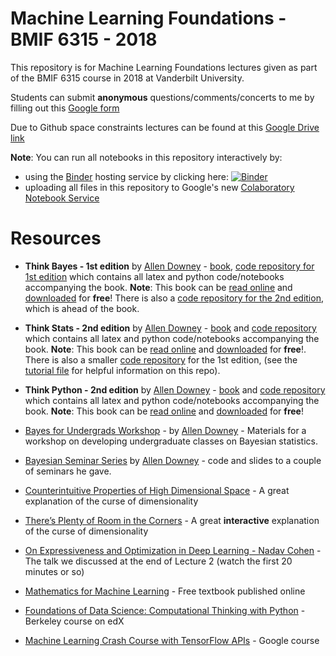 # Machine Learning Foundations - BMIF 6315 - 2018

This repository is for Machine Learning Foundations lectures given as part of the BMIF 6315 course in 2018 at Vanderbilt University. 

Students can submit **anonymous** questions/comments/concerts to me by filling out this [Google form](https://goo.gl/forms/CLzb7ZumJGLcNfeG3)

Due to Github space constraints lectures can be found at this [Google Drive link](https://drive.google.com/open?id=1ydDUm4PHd2-cTg_n-iAiSMoJhS3v4CWG)

**Note**: You can run all notebooks in this repository interactively by:

* using the [Binder](http://mybinder.org/) hosting service by clicking here: [![Binder](https://mybinder.org/badge.svg)](https://mybinder.org/v2/gh/diego898/mlf-bmif-6315-2018/master)
* uploading all files in this repository to Google's new [Colaboratory Notebook Service](colab.research.google.com/)

# Resources

* **Think Bayes - 1st edition** by [Allen Downey](http://www.allendowney.com/wp/) - [book](http://greenteapress.com/wp/think-bayes/), [code repository for 1st edition](https://github.com/AllenDowney/ThinkBayes) which contains all latex and python code/notebooks accompanying the book. **Note**: This book can be [read online](http://www.greenteapress.com/thinkbayes/html/index.html) and [downloaded](http://www.greenteapress.com/thinkbayes/thinkbayes.pdf) for **free**! There is also a [code repository for the 2nd edition](https://github.com/AllenDowney/ThinkBayes2), which is ahead of the book.

* **Think Stats - 2nd edition** by [Allen Downey](http://www.allendowney.com/wp/) - [book](http://greenteapress.com/wp/think-stats-2e/) and [code repository](https://github.com/AllenDowney/ThinkStats2) which contains all latex and python code/notebooks accompanying the book. **Note**: This book can be [read online](http://greenteapress.com/thinkstats2/html/index.html) and [downloaded](http://greenteapress.com/thinkstats2/thinkstats2.pdf) for **free**!. There is also a smaller [code repository](https://github.com/AllenDowney/CompStats) for the 1st edition, (see the [tutorial file](https://github.com/AllenDowney/CompStats/blob/master/tutorial.md) for helpful information on this repo).

* **Think Python - 2nd edition** by [Allen Downey](http://www.allendowney.com/wp/) - [book](http://greenteapress.com/wp/think-python-2e/) and [code repository](https://github.com/AllenDowney/ThinkPython2) which contains all latex and python code/notebooks accompanying the book. **Note**: This book can be [read online](http://greenteapress.com/thinkpython2/html/index.html) and [downloaded](http://greenteapress.com/thinkpython2/thinkpython2.pdf) for **free**!

* [Bayes for Undergrads Workshop](https://github.com/AllenDowney/BayesForUndergrads) - by [Allen Downey](http://www.allendowney.com/wp/) - Materials for a workshop on developing undergraduate classes on Bayesian statistics. 

* [Bayesian Seminar Series](https://github.com/AllenDowney/BayesSeminar) by [Allen Downey](http://www.allendowney.com/wp/) - code and slides to a couple of seminars he gave.

* [Counterintuitive Properties of High Dimensional Space](https://marckhoury.github.io/counterintuitive-properties-of-high-dimensional-space/) - A great explanation of the curse of dimensionality

* [There’s Plenty of Room in the Corners](https://beta.observablehq.com/@tophtucker/theres-plenty-of-room-in-the-corners) - A great **interactive** explanation of the curse of dimensionality

* [On Expressiveness and Optimization in Deep Learning - Nadav Cohen](https://www.youtube.com/watch?v=F079b2dwcAg) - The talk we discussed at the end of Lecture 2 (watch the first 20 minutes or so)

* [Mathematics for Machine Learning](https://mml-book.github.io/) - Free textbook published online

* [Foundations of Data Science: Computational Thinking with Python](https://www.edx.org/course/foundations-data-science-computational-uc-berkeleyx-data8-1x) - Berkeley course on edX

* [Machine Learning Crash Course with TensorFlow APIs](https://developers.google.com/machine-learning/crash-course/) - Google course